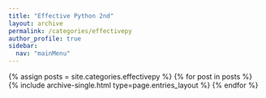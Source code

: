 ```yaml
---
title: "Effective Python 2nd"
layout: archive
permalink: /categories/effectivepy
author_profile: true
sidebar:
  nav: "mainMenu"
---
```


{% assign posts = site.categories.effectivepy %}
{% for post in posts %} {% include archive-single.html type=page.entries_layout %} {% endfor %}